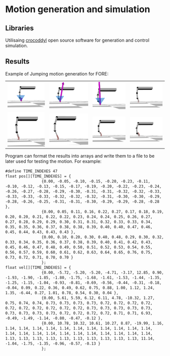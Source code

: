 # Motion generation and simulation 

## Libraries
Utilisaing [crocoddyl](https://github.com/loco-3d/crocoddyl) open source software for generation and control simulation. 

## Results

Example of Jumping motion generation for FORE:

|  |   |  |   |
:-------------------------:|:-------------------------:|:-------------------------:|:-------------------------:
![](docs/images/jump_sim/1.png)  |  ![](docs/images/jump_sim/2.png) | ![](docs/images/jump_sim/3.png) |  ![](docs/images/jump_sim/4.png)
![](docs/images/jump_sim/5a.png)  |  ![](docs/images/jump_sim/6.png) |  ![](docs/images/jump_sim/7.png) |  ![](docs/images/jump_sim/9.png)


Program can format the results into arrays and write them to a file to be later used for testing the motion. For example: 
```
#define TIME_INDEXES 47
float pos[][TIME_INDEXES] = {
				{0.00, -0.05, -0.10, -0.15, -0.20, -0.23, -0.11, -0.10, -0.12, -0.13, -0.15, -0.17, -0.19, -0.20, -0.22, -0.23, -0.24, -0.26, -0.27, -0.28, -0.29, -0.30, -0.31, -0.31, -0.32, -0.32, -0.33, -0.33, -0.33, -0.33, -0.32, -0.32, -0.32, -0.31, -0.30, -0.30, -0.29, -0.28, -0.26, -0.25, -0.31, -0.31, -0.30, -0.29, -0.29, -0.28, -0.28 },
				{0.00, 0.05, 0.11, 0.16, 0.22, 0.27, 0.17, 0.18, 0.19, 0.20, 0.20, 0.21, 0.22, 0.22, 0.23, 0.24, 0.24, 0.25, 0.26, 0.27, 0.27, 0.28, 0.29, 0.29, 0.30, 0.31, 0.31, 0.32, 0.33, 0.33, 0.34, 0.35, 0.35, 0.36, 0.37, 0.38, 0.38, 0.39, 0.40, 0.40, 0.47, 0.46, 0.45, 0.44, 0.43, 0.43, 0.43 },
				{0.00, 0.10, 0.20, 0.30, 0.40, 0.48, 0.29, 0.30, 0.32, 0.33, 0.34, 0.35, 0.36, 0.37, 0.38, 0.39, 0.40, 0.41, 0.42, 0.43, 0.45, 0.46, 0.47, 0.48, 0.49, 0.50, 0.51, 0.52, 0.53, 0.54, 0.55, 0.56, 0.57, 0.59, 0.60, 0.61, 0.62, 0.63, 0.64, 0.65, 0.76, 0.75, 0.73, 0.72, 0.71, 0.70, 0.70 }
				};
float vel[][TIME_INDEXES] = {
				{0.00, -5.72, -5.20, -5.20, -4.71, -3.17, 12.85, 0.90, -1.93, -1.90, -1.85, -1.80, -1.75, -1.68, -1.61, -1.53, -1.44, -1.35, -1.25, -1.15, -1.04, -0.93, -0.81, -0.69, -0.56, -0.44, -0.31, -0.18, -0.04, 0.09, 0.22, 0.36, 0.49, 0.62, 0.75, 0.88, 1.00, 1.12, 1.24, 1.35, -6.44, 0.27, 1.01, 0.78, 0.54, 0.30, 0.04 },
				{0.00, 5.61, 5.59, 6.12, 6.11, 4.78, -10.32, 1.27, 0.75, 0.74, 0.74, 0.73, 0.73, 0.73, 0.73, 0.72, 0.72, 0.72, 0.72, 0.72, 0.72, 0.72, 0.72, 0.72, 0.72, 0.73, 0.73, 0.73, 0.73, 0.73, 0.73, 0.73, 0.73, 0.73, 0.72, 0.72, 0.72, 0.72, 0.71, 0.71, 6.93, -0.49, -1.49, -1.14, -0.80, -0.47, -0.12 },
				{0.00, 10.78, 10.32, 10.61, 10.27, 8.87, -19.99, 1.16, 1.14, 1.14, 1.14, 1.14, 1.14, 1.14, 1.14, 1.14, 1.14, 1.14, 1.14, 1.14, 1.14, 1.14, 1.14, 1.14, 1.14, 1.14, 1.14, 1.14, 1.14, 1.14, 1.13, 1.13, 1.13, 1.13, 1.13, 1.13, 1.13, 1.13, 1.13, 1.13, 11.14, -1.04, -1.75, -1.35, -0.96, -0.57, -0.13 }
				};
```